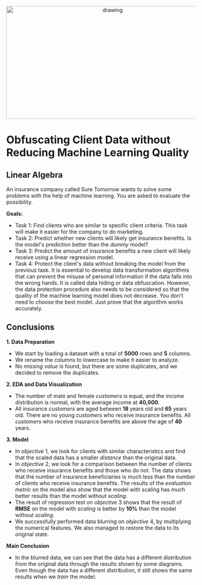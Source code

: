 <p align="center">
  <a href="https://practicum.com/id-idn/">
    <img src="https://truetexasbenefits.com/wp-content/uploads/2020/12/TTB-Blog-What-is-an-insurance-broker.jpg" alt="drawing" width="550" height="300">
  </a>
</p>

# Obfuscating Client Data without Reducing Machine Learning Quality

## Linear Algebra

An insurance company called Sure Tomorrow wants to solve some problems with the help of machine learning. You are asked to evaluate the possibility.

**Goals:**

- Task 1: Find clients who are similar to specific client criteria. This task will make it easier for the company to do marketing.
- Task 2: Predict whether new clients will likely get insurance benefits. Is the model's prediction better than the *dummy* model?
- Task 3: Predict the amount of insurance benefits a new client will likely receive using a linear regression model.
- Task 4: Protect the client's data without breaking the model from the previous task. It is essential to develop data transformation algorithms that can prevent the misuse of personal information if the data falls into the wrong hands. It is called data hiding or data obfuscation. However, the data protection procedure also needs to be considered so that the quality of the machine learning model does not decrease. You don't need to choose the best model. Just prove that the algorithm works accurately.

## Conclusions

**1. Data Preparation**
- We start by loading a dataset with a total of **5000** rows and **5** columns.
- We rename the columns to lowercase to make it easier to analyze.
- No *missing value* is found, but there are some duplicates, and we decided to remove the duplicates.

**2. EDA and Data Visualization**
- The number of male and female *customers* is equal, and the income distribution is normal, with the average income at **40,000**.
- All insurance *customers* are aged between **18** years old and **65** years old. There are no young *customers* who receive insurance benefits. All *customers* who receive insurance benefits are above the age of **40** years.

**3. Model**
- In *objective* 1, we look for clients with similar characteristics and find that the scaled data has a smaller *distance* than the original data.
- In *objective* 2, we look for a comparison between the number of clients who receive insurance benefits and those who do not. The data shows that the number of insurance beneficiaries is much less than the number of clients who receive insurance benefits. The results of the *evaluation metric* on the model also show that the model with scaling has much better results than the model without *scaling*.
- The result of regression test on *objective* 3 shows that the result of **RMSE** on the model with *scaling* is better by **10%** than the model without *scaling*.
- We successfully performed data blurring on *objective* 4, by multiplying the numerical features. We also managed to restore the data to its original state.

**Main Conclusion**
- In the blurred data, we can see that the data has a different distribution from the original data through the results shown by some diagrams. Even though the data has a different distribution, it still shows the same results when we *train* the model.
